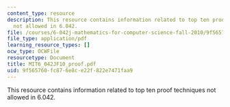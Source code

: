 ```yaml
---
content_type: resource
description: This resource contains information related to top ten proof techniques
  not allowed in 6.042.
file: /courses/6-042j-mathematics-for-computer-science-fall-2010/9f565760fc876e8ce22f822e7471faa9_MIT6_042JF10_proof.pdf
file_type: application/pdf
learning_resource_types: []
ocw_type: OCWFile
resourcetype: Document
title: MIT6_042JF10_proof.pdf
uid: 9f565760-fc87-6e8c-e22f-822e7471faa9
---
```

This resource contains information related to top ten proof techniques not allowed in 6.042.

